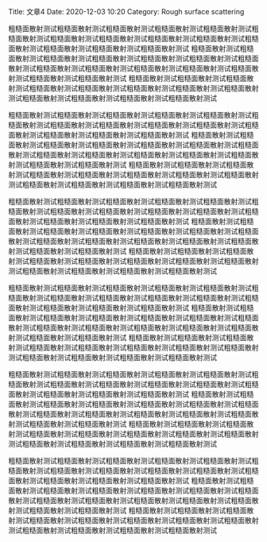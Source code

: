 Title: 文章4
Date: 2020-12-03 10:20
Category: Rough surface scattering

粗糙面散射测试粗糙面散射测试粗糙面散射测试粗糙面散射测试粗糙面散射测试粗糙面散射测试粗糙面散射测试粗糙面散射测试粗糙面散射测试粗糙面散射测试粗糙面散射测试粗糙面散射测试粗糙面散射测试粗糙面散射测试
粗糙面散射测试粗糙面散射测试粗糙面散射测试粗糙面散射测试粗糙面散射测试粗糙面散射测试粗糙面散射测试粗糙面散射测试粗糙面散射测试粗糙面散射测试粗糙面散射测试粗糙面散射测试粗糙面散射测试粗糙面散射测试
粗糙面散射测试粗糙面散射测试粗糙面散射测试粗糙面散射测试粗糙面散射测试粗糙面散射测试粗糙面散射测试粗糙面散射测试粗糙面散射测试粗糙面散射测试粗糙面散射测试粗糙面散射测试

粗糙面散射测试粗糙面散射测试粗糙面散射测试粗糙面散射测试粗糙面散射测试粗糙面散射测试粗糙面散射测试粗糙面散射测试粗糙面散射测试粗糙面散射测试粗糙面散射测试粗糙面散射测试粗糙面散射测试粗糙面散射测试
粗糙面散射测试粗糙面散射测试粗糙面散射测试粗糙面散射测试粗糙面散射测试粗糙面散射测试粗糙面散射测试粗糙面散射测试粗糙面散射测试粗糙面散射测试粗糙面散射测试粗糙面散射测试粗糙面散射测试粗糙面散射测试
粗糙面散射测试粗糙面散射测试粗糙面散射测试粗糙面散射测试粗糙面散射测试粗糙面散射测试粗糙面散射测试粗糙面散射测试粗糙面散射测试粗糙面散射测试粗糙面散射测试粗糙面散射测试

粗糙面散射测试粗糙面散射测试粗糙面散射测试粗糙面散射测试粗糙面散射测试粗糙面散射测试粗糙面散射测试粗糙面散射测试粗糙面散射测试粗糙面散射测试粗糙面散射测试粗糙面散射测试粗糙面散射测试粗糙面散射测试
粗糙面散射测试粗糙面散射测试粗糙面散射测试粗糙面散射测试粗糙面散射测试粗糙面散射测试粗糙面散射测试粗糙面散射测试粗糙面散射测试粗糙面散射测试粗糙面散射测试粗糙面散射测试粗糙面散射测试粗糙面散射测试
粗糙面散射测试粗糙面散射测试粗糙面散射测试粗糙面散射测试粗糙面散射测试粗糙面散射测试粗糙面散射测试粗糙面散射测试粗糙面散射测试粗糙面散射测试粗糙面散射测试粗糙面散射测试

粗糙面散射测试粗糙面散射测试粗糙面散射测试粗糙面散射测试粗糙面散射测试粗糙面散射测试粗糙面散射测试粗糙面散射测试粗糙面散射测试粗糙面散射测试粗糙面散射测试粗糙面散射测试粗糙面散射测试粗糙面散射测试
粗糙面散射测试粗糙面散射测试粗糙面散射测试粗糙面散射测试粗糙面散射测试粗糙面散射测试粗糙面散射测试粗糙面散射测试粗糙面散射测试粗糙面散射测试粗糙面散射测试粗糙面散射测试粗糙面散射测试粗糙面散射测试
粗糙面散射测试粗糙面散射测试粗糙面散射测试粗糙面散射测试粗糙面散射测试粗糙面散射测试粗糙面散射测试粗糙面散射测试粗糙面散射测试粗糙面散射测试粗糙面散射测试粗糙面散射测试

粗糙面散射测试粗糙面散射测试粗糙面散射测试粗糙面散射测试粗糙面散射测试粗糙面散射测试粗糙面散射测试粗糙面散射测试粗糙面散射测试粗糙面散射测试粗糙面散射测试粗糙面散射测试粗糙面散射测试粗糙面散射测试
粗糙面散射测试粗糙面散射测试粗糙面散射测试粗糙面散射测试粗糙面散射测试粗糙面散射测试粗糙面散射测试粗糙面散射测试粗糙面散射测试粗糙面散射测试粗糙面散射测试粗糙面散射测试粗糙面散射测试粗糙面散射测试
粗糙面散射测试粗糙面散射测试粗糙面散射测试粗糙面散射测试粗糙面散射测试粗糙面散射测试粗糙面散射测试粗糙面散射测试粗糙面散射测试粗糙面散射测试粗糙面散射测试粗糙面散射测试

粗糙面散射测试粗糙面散射测试粗糙面散射测试粗糙面散射测试粗糙面散射测试粗糙面散射测试粗糙面散射测试粗糙面散射测试粗糙面散射测试粗糙面散射测试粗糙面散射测试粗糙面散射测试粗糙面散射测试粗糙面散射测试
粗糙面散射测试粗糙面散射测试粗糙面散射测试粗糙面散射测试粗糙面散射测试粗糙面散射测试粗糙面散射测试粗糙面散射测试粗糙面散射测试粗糙面散射测试粗糙面散射测试粗糙面散射测试粗糙面散射测试粗糙面散射测试
粗糙面散射测试粗糙面散射测试粗糙面散射测试粗糙面散射测试粗糙面散射测试粗糙面散射测试粗糙面散射测试粗糙面散射测试粗糙面散射测试粗糙面散射测试粗糙面散射测试粗糙面散射测试